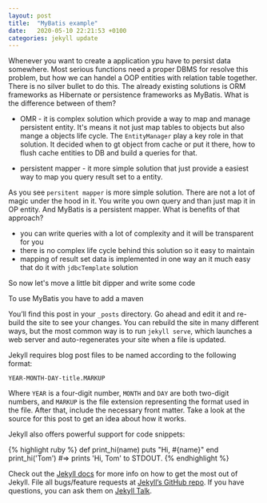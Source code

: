 ```yaml
---
layout: post
title:  "MyBatis example"
date:   2020-05-10 22:21:53 +0100
categories: jekyll update
---
```


Whenever you want to create a application ypu have to persist data somewhere. Most serious
functions need a proper DBMS for resolve this problem, but how we can handel a OOP entities
with relation table together. There is no silver bullet to do this. The already existing solutions
is ORM frameworks as Hibernate or persistence frameworks as MyBatis. What is the difference between of
them?

* OMR - it is complex solution which provide a way to map and manage persistent entity. It's means 
it not just map tables to objects but also mange a objects life cycle. The `EntityManager` play a 
key role in that solution. It decided when to gt object from cache or put it there, how
to flush cache entities to DB and build a queries for that.

* persistent mapper - it more simple solution that just provide a easiest way to map you query result set 
to a entity. 

As you see `persitent mapper` is more simple solution. There are not a lot of magic under the hood in it. 
You write you own query and than just map it in OP entity. And MyBatis is a persistent mapper. What is
benefits of that approach?

* you can write queries with a lot of complexity and it will be transparent for you
* there is no complex life cycle behind this solution so it easy to maintain
* mapping of result set data is implemented in one way an it much easy that do it with `jdbcTemplate` solution

So now let's move a little bit dipper and write some code

To use MyBatis you have to add a maven  

You’ll find this post in your `_posts` directory. Go ahead and edit it and re-build the site to see your changes. You can rebuild the site in many different ways, but the most common way is to run `jekyll serve`, which launches a web server and auto-regenerates your site when a file is updated.

Jekyll requires blog post files to be named according to the following format:

`YEAR-MONTH-DAY-title.MARKUP`

Where `YEAR` is a four-digit number, `MONTH` and `DAY` are both two-digit numbers, and `MARKUP` is the file extension representing the format used in the file. After that, include the necessary front matter. Take a look at the source for this post to get an idea about how it works.

Jekyll also offers powerful support for code snippets:

{% highlight ruby %}
def print_hi(name)
  puts "Hi, #{name}"
end
print_hi('Tom')
#=> prints 'Hi, Tom' to STDOUT.
{% endhighlight %}

Check out the [Jekyll docs][jekyll-docs] for more info on how to get the most out of Jekyll. File all bugs/feature requests at [Jekyll’s GitHub repo][jekyll-gh]. If you have questions, you can ask them on [Jekyll Talk][jekyll-talk].

[jekyll-docs]: https://jekyllrb.com/docs/home
[jekyll-gh]:   https://github.com/jekyll/jekyll
[jekyll-talk]: https://talk.jekyllrb.com/
